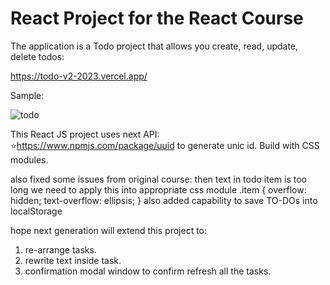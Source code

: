 # React Project for the React Course

The application is a Todo project that allows you create, read, update, delete todos:

https://todo-v2-2023.vercel.app/

Sample:

![todo](https://github.com/LysenkoDenys/Todo-v2-2023-07-15/assets/105970854/9a71553b-0f48-47a2-a652-2efbaee2242d)

This React JS project uses next API: ⭐https://www.npmjs.com/package/uuid to generate unic id.
Build with CSS modules.

also fixed some issues from original course:
then text in todo item is too long we need to apply this into appropriate css module
.item {
overflow: hidden;
text-overflow: ellipsis;
}
also added capability to save TO-DOs into localStorage

hope next generation will extend this project to:

1. re-arrange tasks.
2. rewrite text inside task.
3. confirmation modal window to confirm refresh all the tasks.
